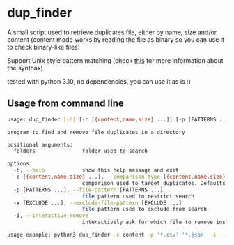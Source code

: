 # dup_finder

A small script used to retrieve duplicates file, either by name, size and/or content (content mode works by reading the file as binary so you can use it to check binary-like files)

Support Unix style pattern matching (check [this](https://docs.python.org/3.10/library/fnmatch.html) for more information about the synthax)

tested with python 3.10, no dependencies, you can use it as is :)

## Usage from command line

```sh
usage: dup_finder [-h] [-c [{content,name,size} ...]] [-p [PATTERNS ...]] [-x [EXCLUDE ...]] [-i] folders [folders ...]

program to find and remove file duplicates in a directory

positional arguments:
  folders               folder used to search

options:
  -h, --help            show this help message and exit
  -c [{content,name,size} ...], --comparison-type [{content,name,size} ...]
                        comparison used to target duplicates. Defaults to name and size
  -p [PATTERNS ...], --file-pattern [PATTERNS ...]
                        file pattern used to restrict search
  -x [EXCLUDE ...], --exclude-file-pattern [EXCLUDE ...]
                        file pattern used to exclude from search
  -i, --interactive-remove
                        interactively ask for which file to remove instead of just printing the paths

usage example: python3 dup_finder -c content -p '*.csv' '*.json' -i -- folder1 folder2
```
